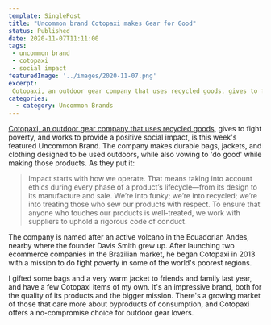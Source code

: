```yaml
---
template: SinglePost
title: "Uncommon brand Cotopaxi makes Gear for Good"
status: Published
date: 2020-11-07T11:11:00
tags:
 - uncommon brand
 - cotopaxi
 - social impact
featuredImage: '../images/2020-11-07.png'
excerpt:
 Cotopaxi, an outdoor gear company that uses recycled goods, gives to fight poverty, and works to provide a positive social impact, is this week's featured Uncommon Brand.It's an impressive brand, both for the quality of its products and the bigger mission. There's a growing market of those that care more about byproducts of consumption, and Cotopaxi offers a no-compromise choice for outdoor gear lovers.
categories:
  - category: Uncommon Brands
---
```

[Cotopaxi, an outdoor gear company that uses recycled goods](https://emprezzo.com/shops/cotopaxi/), gives to fight poverty, and works to provide a positive social impact, is this week's featured Uncommon Brand. The company makes durable bags, jackets, and clothing designed to be used outdoors, while also vowing to 'do good' while making those products. As they put it:

> Impact starts with how we operate. That means taking into account ethics during every phase of a product’s lifecycle—from its design to its manufacture and sale. We’re into funky; we’re into recycled; we’re into treating those who sew our products with respect. To ensure that anyone who touches our products is well-treated, we work with suppliers to uphold a rigorous code of conduct.

The company is named after an active volcano in the Ecuadorian Andes, nearby where the founder Davis Smith grew up. After launching two ecommerce companies in the Brazilian market, he began Cotopaxi in 2013 with a mission to do fight poverty in some of the world's poorest regions.

I gifted some bags and a very warm jacket to friends and family last year, and have a few Cotopaxi items of my own. It's an impressive brand, both for the quality of its products and the bigger mission. There's a growing market of those that care more about byproducts of consumption, and Cotopaxi offers a no-compromise choice for outdoor gear lovers.
